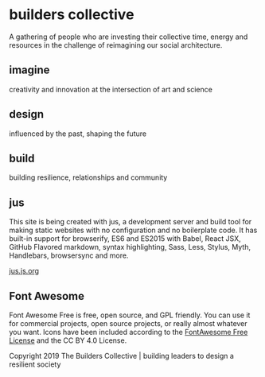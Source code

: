# builders collective

A gathering of people who are investing their collective time, energy and resources in the challenge of reimagining our social architecture.</p>

## imagine

creativity and innovation at the intersection of art and science

## design

influenced by the past, shaping the future

## build

building resilience, relationships and community

## jus

This site is being created with jus, a development server and build tool for making static websites with no configuration and no boilerplate code. It has built-in support for browserify, ES6 and ES2015 with Babel, React JSX, GitHub Flavored markdown, syntax highlighting, Sass, Less, Stylus, Myth, Handlebars, browsersync and more.

[jus.js.org](https://jus.js.org)

## Font Awesome

Font Awesome Free is free, open source, and GPL friendly. You can use it for commercial projects, open source projects, or really almost whatever you want. Icons have been included according to the <a href="https://fontawesome.com/license/free">FontAwesome Free License</a> and the CC BY 4.0 License.</p>

Copyright 2019 The Builders Collective | building leaders to design a resilient society
